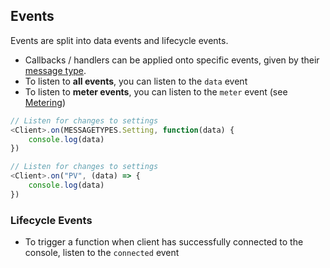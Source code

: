 ## Events

Events are split into data events and lifecycle events.  

* Callbacks / handlers can be applied onto specific events, given by their [message type](#enum-MESSAGETYPES).
* To listen to **all events**, you can listen to the `data` event
* To listen to **meter events**, you can listen to the `meter` event (see [Metering](#metering))

```js
// Listen for changes to settings
<Client>.on(MESSAGETYPES.Setting, function(data) {
    console.log(data)
})
```

```js
// Listen for changes to settings
<Client>.on("PV", (data) => {
    console.log(data)
})
```

### Lifecycle Events

* To trigger a function when client has successfully connected to the console, listen to the `connected` event

